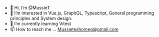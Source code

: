 - 👋 Hi, I’m @MussieT
- 👀 I’m interested in Vue.js, GraphQL, Typescript, General programming principles and System design.
- 🌱 I’m currently learning Vitest
- 📫 How to reach me ... Mussieteshomeg@gmail.com

<!---
MussieT/MussieT is a ✨ special ✨ repository because its `README.md` (this file) appears on your GitHub profile.
You can click the Preview link to take a look at your changes.
--->
